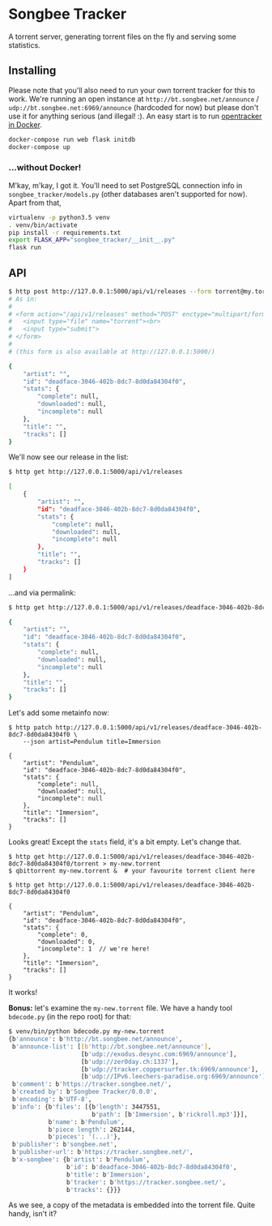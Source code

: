 # Songbee Tracker

A torrent server, generating torrent files on the fly and serving some statistics.


## Installing

Please note that you'll also need to run your own torrent tracker for this to work. We're running an open instance at `http://bt.songbee.net/announce` / `udp://bt.songbee.net:6969/announce` (hardcoded for now) but please don't use it for anything serious (and illegal! :). An easy start is to run [opentracker in Docker](https://github.com/Lednerb/opentracker-docker).

```bash
docker-compose run web flask initdb
docker-compose up
```

### ...without Docker!

M'kay, m'kay, I got it. You'll need to set PostgreSQL connection info in `songbee_tracker/models.py` (other databases aren't supported for now). Apart from that,

```bash
virtualenv -p python3.5 venv
. venv/bin/activate
pip install -r requirements.txt
export FLASK_APP="songbee_tracker/__init__.py"
flask run
```


## API

```bash
$ http post http://127.0.0.1:5000/api/v1/releases --form torrent@my.torrent
# As in:
#
# <form action="/api/v1/releases" method="POST" enctype="multipart/form-data">
#   <input type="file" name="torrent"><br>
#   <input type="submit">
# </form>
#
# (this form is also available at http://127.0.0.1:5000/)

{
    "artist": "", 
    "id": "deadface-3046-402b-8dc7-8d0da84304f0", 
    "stats": {
        "complete": null, 
        "downloaded": null, 
        "incomplete": null
    }, 
    "title": "", 
    "tracks": []
}
```

We'll now see our release in the list:

```bash
$ http get http://127.0.0.1:5000/api/v1/releases

[
    {
        "artist": "", 
        "id": "deadface-3046-402b-8dc7-8d0da84304f0", 
        "stats": {
            "complete": null, 
            "downloaded": null, 
            "incomplete": null
        }, 
        "title": "", 
        "tracks": []
    }
]
```

...and via permalink:

```bash
$ http get http://127.0.0.1:5000/api/v1/releases/deadface-3046-402b-8dc7-8d0da84304f0

{
    "artist": "", 
    "id": "deadface-3046-402b-8dc7-8d0da84304f0", 
    "stats": {
        "complete": null, 
        "downloaded": null, 
        "incomplete": null
    }, 
    "title": "", 
    "tracks": []
}
```

Let's add some metainfo now:

```
$ http patch http://127.0.0.1:5000/api/v1/releases/deadface-3046-402b-8dc7-8d0da84304f0 \
    --json artist=Pendulum title=Immersion

{
    "artist": "Pendulum", 
    "id": "deadface-3046-402b-8dc7-8d0da84304f0", 
    "stats": {
        "complete": null, 
        "downloaded": null, 
        "incomplete": null
    }, 
    "title": "Immersion", 
    "tracks": []
}
```

Looks great! Except the `stats` field, it's a bit empty. Let's change that.

```
$ http get http://127.0.0.1:5000/api/v1/releases/deadface-3046-402b-8dc7-8d0da84304f0/torrent > my-new.torrent
$ qbittorrent my-new.torrent &  # your favourite torrent client here

$ http get http://127.0.0.1:5000/api/v1/releases/deadface-3046-402b-8dc7-8d0da84304f0

{
    "artist": "Pendulum", 
    "id": "deadface-3046-402b-8dc7-8d0da84304f0", 
    "stats": {
        "complete": 0, 
        "downloaded": 0, 
        "incomplete": 1  // we're here!
    }, 
    "title": "Immersion", 
    "tracks": []
}
```

It works!

**Bonus:** let's examine the `my-new.torrent` file. We have a handy tool `bdecode.py` (in the repo root) for that:

```bash
$ venv/bin/python bdecode.py my-new.torrent
{b'announce': b'http://bt.songbee.net/announce',
 b'announce-list': [[b'http://bt.songbee.net/announce'],
                    [b'udp://exodus.desync.com:6969/announce'],
                    [b'udp://zer0day.ch:1337'],
                    [b'udp://tracker.coppersurfer.tk:6969/announce'],
                    [b'udp://IPv6.leechers-paradise.org:6969/announce']],
 b'comment': b'https://tracker.songbee.net/',
 b'created by': b'Songbee Tracker/0.0.0',
 b'encoding': b'UTF-8',
 b'info': {b'files': [{b'length': 3447551,
                       b'path': [b'Immersion', b'rickroll.mp3']}],
           b'name': b'Pendulum',
           b'piece length': 262144,
           b'pieces': '(...)'},
 b'publisher': b'songbee.net',
 b'publisher-url': b'https://tracker.songbee.net/',
 b'x-songbee': {b'artist': b'Pendulum',
                b'id': b'deadface-3046-402b-8dc7-8d0da84304f0',
                b'title': b'Immersion',
                b'tracker': b'https://tracker.songbee.net/',
                b'tracks': {}}}
```

As we see, a copy of the metadata is embedded into the torrent file. Quite handy, isn't it?